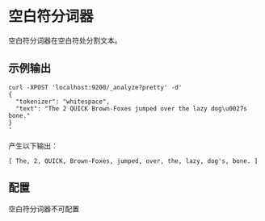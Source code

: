 # 空白符分词器

空白符分词器在空白符处分割文本。

## 示例输出

```
curl -XPOST 'localhost:9200/_analyze?pretty' -d'
{
  "tokenizer": "whitespace",
  "text": "The 2 QUICK Brown-Foxes jumped over the lazy dog\u0027s bone."
}
'
```

产生以下输出：

```
[ The, 2, QUICK, Brown-Foxes, jumped, over, the, lazy, dog's, bone. ]
```

## 配置

空白符分词器不可配置
